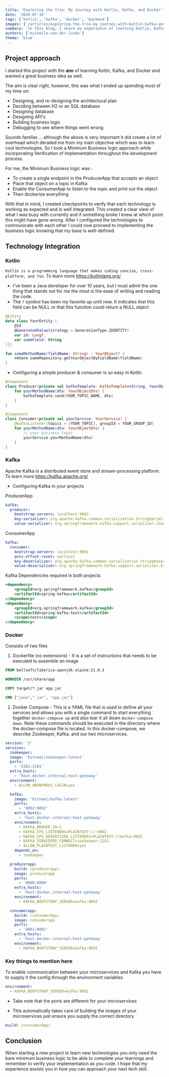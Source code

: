 ```yaml
---
title: 'Exploring the Trio: My Journey with Kotlin, Kafka, and Docker'
date: '2024-07-16'
tags: ['kotlin', 'kafka', 'docker', 'backend']
images: ['/articles/exploring-the-trio-my-journey-with-kotlin-kafka-and-docker/the-trio.png']
summary: 'In this blog, I share my experience of learning Kotlin, Kafka, and Docker while building a Spring-boot application. Join me on this journey as I explore these technologies and provide insights into my project approach, technology integration, and the minimum business logic approach.'
authors: ['michelle-van-der-linde']
theme: 'blue'
---
```


## Project approach

I started this project with the **aim** of learning Kotlin, Kafka, and Docker and wanted a great business idea as well.

The aim is clear right, however, this was what I ended up spending most of my time on:

- Designing, and re-designing the architectural plan
- Deciding between H2 or an SQL database
- Designing database
- Designing API's
- Building business logic
- Debugging to see where things went wrong

Sounds familiar.... although the above is very important it did create a lot of overhead which derailed me from my main objective which was to learn cool technologies.
So I took a Minimum Business logic approach while incorporating Verification of Implementation throughout the development process.

For me, the Minimum Business logic was :

- To create a single endpoint in the ProducerApp that accepts an object
- Place that object on a topic in Kafka
- Enable the ConsumerApp to listen to the topic and print out the object
- Then dockerize everything

With that in mind, I created checkpoints to verify that each technology is working as expected and is well integrated.
This created a clear view of what I was busy with currently and if something broke I knew at which point this might have gone wrong.
After I configured the technologies to communicate with each other I could now proceed to implementing the business logic knowing that
my base is well-defined.

## Technology Integration

### Kotlin

`Kotlin is a programming language that makes coding concise, cross-platform, and fun`. To learn more https://kotlinlang.org/

- I've been a Java developer for over 10 years, but I must admit the one thing that stands out for me the most is the ease of writing and reading the code.
- The `?` symbol has been my favorite up until now. It indicates that this field can be NULL or that this function could return a NULL object

```kotlin
@Entity
data class YourEntity (
    @Id
    @GeneratedValue(strategy = GenerationType.IDENTITY)
    var id: Long?,
    var someField: String
){}
```

```kotlin
fun someMethodName(fieldName: String) : YourObject? {
    return someRepository.getYourObjectByFieldName(fieldName)
}
```

- Configuring a simple producer & consumer is so easy in Kotlin

```kotlin
@Component
class Producer(private val kafkaTemplate: KafkaTemplate<String, YourObject>) {
    fun yourMethodName(dto: YourObjectDto) {
        kafkaTemplate.send(YOUR_TOPIC_NAME, dto)
    }
}
```

```kotlin
@Component
class Consumer(private val yourService: YourService) {
    @KafkaListener(topics = [YOUR_TOPIC], groupId = YOUR_GROUP_ID)
    fun yourMethodName(dto: YourObjectDto) {
        // your business logic
        yourService.yourMethodName(dto)
    }
}
```

### Kafka

Apache Kafka is a distributed event store and stream-processing platform. To learn more https://kafka.apache.org/

- Configuring Kafka in your projects

ProducerApp

```yaml
kafka:
  producer:
    bootstrap-servers: localhost:9092
    key-serializer: org.apache.kafka.common.serialization.StringSerializer
    value-serializer: org.springframework.kafka.support.serializer.JsonSerializer
```

ConsumerApp

```yaml
kafka:
  consumer:
    bootstrap-servers: localhost:9092
    auto-offset-reset: earliest
    key-deserializer: org.apache.kafka.common.serialization.StringDeserializer
    value-deserializer: org.springframework.kafka.support.serializer.ErrorHandlingDeserializer
```

Kafka Dependencies required in both projects

```xml
<dependency>
    <groupId>org.springframework.kafka</groupId>
    <artifactId>spring-kafka</artifactId>
</dependency>
<dependency>
    <groupId>org.springframework.kafka</groupId>
    <artifactId>spring-kafka-test</artifactId>
    <scope>test</scope>
</dependency>
```

### Docker

Consists of two files

1. Dockerfile (no extensions) - It is a set of instructions that needs to be executed to assemble an image

```Dockerfile
FROM bellsoft/liberica-openjdk-alpine:21.0.3

WORKDIR /usr/share/app

COPY target/*.jar app.jar

CMD ["java","-jar", "app.jar"]
```

2. Docker Compose - This is a YAML file that is used to define all your services and allows you with a single command to start everything together `docker-compose up` and also tear it all down `docker-compose down`. Note these commands should be executed in the directory where the docker-compose file is located. In this docker-compose, we describe Zookeeper, Kafka, and our two microservices.

```yaml
version: '3'
services:
  zookeeper:
  image: 'bitnami/zookeeper:latest'
  ports:
    - '2181:2181'
  extra_hosts:
    - 'host.docker.internal:host-gateway'
  environment:
    - ALLOW_ANONYMOUS_LOGIN=yes

  kafka:
    image: 'bitnami/kafka:latest'
    ports:
      - '9092:9092'
    extra_hosts:
      - 'host.docker.internal:host-gateway'
    environment:
      - KAFKA_BROKER_ID=1
      - KAFKA_CFG_LISTENERS=PLAINTEXT://:9092
      - KAFKA_CFG_ADVERTISED_LISTENERS=PLAINTEXT://kafka:9092
      - KAFKA_ZOOKEEPER_CONNECT=zookeeper:2181
      - ALLOW_PLAINTEXT_LISTENER=yes
    depends_on:
      - zookeeper

  producerapp:
    build: /producerapp/.
    image: producerapp
    ports:
      - '8080:8080'
    extra_hosts:
      - 'host.docker.internal:host-gateway'
    environment:
      - KAFKA_BOOTSTRAP_SERVER=kafka:9092

  consumerapp:
    build: /consumerApp/.
    image: consumerapp
    ports:
      - '8081:8081'
    extra_hosts:
      - 'host.docker.internal:host-gateway'
    environment:
      - KAFKA_BOOTSTRAP_SERVER=kafka:9092
```

### Key things to mention here

To enable communication between your microservices and Kafka you have to supply it the config through the environment variables

```yaml
environment:
  - KAFKA_BOOTSTRAP_SERVER=kafka:9092
```

- Take note that the ports are different for your microservices

- This automatically takes care of building the images of your microservices just ensure you supply the correct directory

```yaml
build: /consumerApp/.
```

## Conclusion

When starting a new project to learn new technologies you only need the bare minimum business logic to be able to complete your learnings
and remember to verify your implementation as you code. I hope that my experience assists you in how you can approach your next tech skill.
